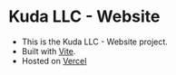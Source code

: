 # Kuda LLC - Website

- This is the Kuda LLC - Website project.
- Built with [Vite](https://vitejs.dev/).
- Hosted on [Vercel](https://vercel.com/)
